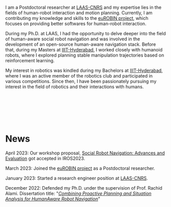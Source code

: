 I am a Postdoctoral researcher at [LAAS-CNRS](https://www.laas.fr/public/) and my expertise lies in the fields of human-robot interaction and motion planning. Currently, I am contributing my knowledge and skills to the [euROBIN project](https://www.eurobin-project.eu/), which focuses on providing better softwares for human-robot interaction.

During my Ph.D. at LAAS, I had the opportunity to delve deeper into the field of human-aware social robot navigation and was involved in the development of an open-source human-aware navigation stack. Before that, during my Masters at [IIIT-Hyderabad](https://www.iiit.ac.in/), I worked closely with humanoid robots, where I explored planning stable manipulation trajectories based on reinforcement learning.

My interest in robotics was kindled during my Bachelors at [IIIT-Hyderabad](https://www.iiit.ac.in/), where I was an active member of the robotics club and participated in various competitions. Since then, I have been passionately pursuing my interest in the field of robotics and their interactions with humans.

<!-- I am a Postdoctoral researcher at [LAAS-CNRS](https://www.laas.fr/public/), currently working on the [euROBIN project](https://www.eurobin-project.eu/). My primary areas of research are human-robot interaction and motion planning. I have been exploring the field of human-aware social robot navigation during my Ph.D. at LAAS and contributed to the development of an open-source human-aware navigation stack. Prior to [LAAS-CNRS](https://www.laas.fr/public/), I worked closely with humanoid robots during my Masters at [IIIT-Hyderabad](https://www.iiit.ac.in/), where I worked on planning stable manipulation trajectories based on reinforcement learning. I have always been an active member of the robotics club and participated in competitions during my Bachelors at [IIIT-Hyderabad](https://www.iiit.ac.in/) and it kindled my interest to pursue the field of robotics and their interactions with humans further. -->

<br>
<br>
<br>
<br>
<br>

# News
April 2023: Our workshop proposal, [Social Robot Navigation: Advances and Evaluation](https://seanavbench23.pages.dev/) got accepted in IROS2023.

March 2023: Joined the [euROBIN project](https://www.eurobin-project.eu/) as a Postdoctoral researcher.

January 2023: Started a research engineer position at [LAAS-CNRS](https://www.laas.fr/public/).

December 2022: Defended my Ph.D. under the supervision of Prof. Rachid Alami. Dissertation title: "[*Combining Proactive Planning and Situation Analysis for Human­Aware Robot Navigation*](./papers/phd_thesis.pdf)"

<!-- November 2022: Our paper [*Interactive Social Agents Simulation Tool for Designing Choreographies for Human-Robot-Interaction Research*](./papers/robot_22.pdf) won the best student paper award at the Fifth Iberian Robotics Conference. -->
